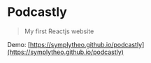 # Podcastly

> My first Reactjs website

Demo: [https://symplytheo.github.io/podcastly](https://symplytheo.github.io/podcastly)
